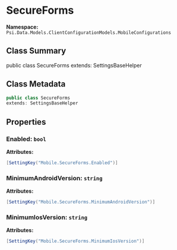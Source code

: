 # SecureForms

**Namespace:** `Psi.Data.Models.ClientConfigurationModels.MobileConfigurations`

## Class Summary

public class SecureForms
extends: SettingsBaseHelper

## Class Metadata

```typescript
public class SecureForms
extends: SettingsBaseHelper
```

## Properties

### Enabled: `bool`

**Attributes:**
```csharp
[SettingKey("Mobile.SecureForms.Enabled")]
```

### MinimumAndroidVersion: `string`

**Attributes:**
```csharp
[SettingKey("Mobile.SecureForms.MinimumAndroidVersion")]
```

### MinimumIosVersion: `string`

**Attributes:**
```csharp
[SettingKey("Mobile.SecureForms.MinimumIosVersion")]
```
